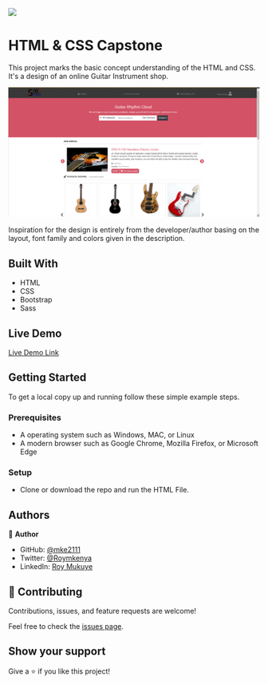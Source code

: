 ![](https://img.shields.io/badge/Microverse-blueviolet)

# HTML & CSS Capstone

This project marks the basic concept understanding of the HTML and CSS. It's a design of an online Guitar Instrument shop. 


![screenshot](./capstone-screenshot.png)

Inspiration for the design is entirely from the developer/author basing on the layout, font family and colors given in the description. 


## Built With

- HTML
- CSS
- Bootstrap
- Sass

## Live Demo

[Live Demo Link](https://rawcdn.githack.com/Janluc/Newsweek-Clone/9197394ca6086876e896c8302ca800909b86da6c/index.html)


## Getting Started

To get a local copy up and running follow these simple example steps.

### Prerequisites

- A operating system such as Windows, MAC, or Linux
- A modern browser such as Google Chrome, Mozilla Firefox, or Microsoft Edge

### Setup
- Clone or download the repo and run the HTML File.


## Authors

👤 **Author**

- GitHub: [@mke2111](https://github.com/mke2111)
- Twitter: [@Roymkenya](https://twitter.com/Roymkenya)
- LinkedIn: [Roy Mukuye](https://www.linkedin.com/in/roy-mukuye-42b07b1b4)

## 🤝 Contributing

Contributions, issues, and feature requests are welcome!

Feel free to check the [issues page](https://github.com/mke2111/HTML-CSS-pjt/issues).

## Show your support

Give a ⭐️ if you like this project!
